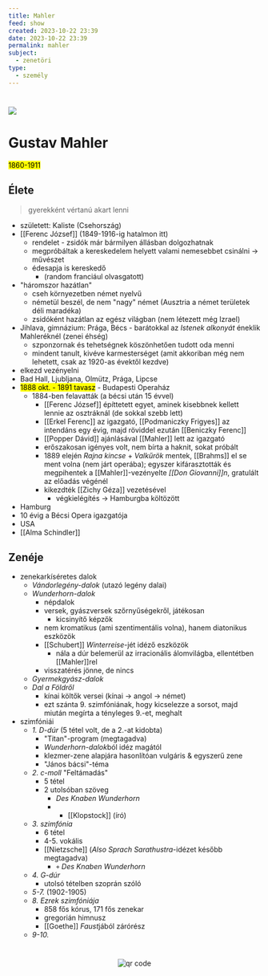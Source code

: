```yaml
---
title: Mahler
feed: show
created: 2023-10-22 23:39
date: 2023-10-22 23:39
permalink: mahler
subject:
  - zenetöri
type:
  - személy
---
```

#
![](https://images.universal-music.de/img/assets/278/278414/992/720/gustav-mahler-c-dg.jpg)

# Gustav Mahler
<mark>1860-1911</mark>

## Élete
> gyerekként vértanú akart lenni

- született: Kaliste (Csehország)
- [[Ferenc József]] (1849-1916-ig hatalmon itt)
	- rendelet - zsidók már bármilyen állásban dolgozhatnak
	- megpróbáltak a kereskedelem helyett valami nemesebbet csinálni -> művészet
	- édesapja is kereskedő
		- (random franciául olvasgatott)
- "háromszor hazátlan"
	- cseh környezetben német nyelvű
	- németül beszél, de nem "nagy" német (Ausztria a német területek déli maradéka)
	- zsidóként hazátlan az egész világban (nem létezett még Izrael)
- Jihlava, gimnázium: Prága, Bécs - barátokkal az *Istenek alkonyát* éneklik Mahleréknél (zenei éhség)
	- szponzornak és tehetségnek köszönhetően tudott oda menni
	- mindent tanult, kivéve karmesterséget (amit akkoriban még nem lehetett, csak az 1920-as évektől kezdve)
- elkezd vezényelni
- Bad Hall, Ljubljana, Olmütz, Prága, Lipcse
- <mark>1888 okt. - 1891 tavasz</mark> - Budapesti Operaház
	- 1884-ben felavatták (a bécsi után 15 évvel)
		- [[Ferenc József]] építtetett egyet, aminek kisebbnek kellett lennie az osztráknál (de sokkal szebb lett)
		- [[Erkel Ferenc]] az igazgató, [[Podmaniczky Frigyes]] az intendáns egy évig, majd röviddel ezután [[Beniczky Ferenc]]
		- [[Popper Dávid]] ajánlásával [[Mahler]] lett az igazgató
		- erőszakosan igényes volt, nem bírta a haknit, sokat próbált
		- 1889 elején *Rajna kincse* + *Valkűrök* mentek, [[Brahms]] el se ment volna (nem járt operába); egyszer kifárasztották és megpihentek a [[Mahler]]-vezényelte *[[Don Giovanni]]n*, gratulált az előadás végénél
		- kikezdték [[Zichy Géza]] vezetésével
			- végkielégítés -> Hamburgba költözött
- Hamburg
- 10 évig a Bécsi Opera igazgatója
- USA
- [[Alma Schindler]]

## Zenéje
- zenekarkíséretes dalok
	- *Vándorlegény-dalok* (utazó legény dalai)
	- *Wunderhorn-dalok*
		- népdalok
		- versek, gyászversek szőrnyűségekről, játékosan
			- kicsinyítő képzők
		- nem kromatikus (ami szentimentális volna), hanem diatonikus eszközök
		- [[Schubert]] *Winterreise*-jét idéző eszközök
			- nála a dúr belemerül az irracionális álomvilágba, ellentétben [[Mahler]]rel
		- visszatérés jönne, de nincs
	- *Gyermekgyász-dalok*
	- *Dal a Földről*
		- kínai költők versei (kínai -> angol -> német)
		- ezt szánta 9. szimfóniának, hogy kicselezze a sorsot, majd miután megírta a tényleges 9.-et, meghalt
- szimfóniái
	- *1. D-dúr* (5 tétel volt, de a 2.-at kidobta)
		- "Titan"-program (megtagadva)
		- *Wunderhorn-dalok*ból idéz magától
		- klezmer-zene alapjára hasonlítóan vulgáris & egyszerű zene
		- "János bácsi"-téma
	- *2. c-moll* "Feltámadás"
		- 5 tétel
		- 2 utolsóban szöveg
			- *Des Knaben Wunderhorn*
			- + [[Klopstock]] (író)
	- *3. szimfónia*
		- 6 tétel
		- 4-5. vokális
		- [[Nietzsche]] (*Also Sprach Sarathustra*-idézet később megtagadva)
			- `+` *Des Knaben Wunderhorn*
	- *4. G-dúr*
		- utolsó tételben szoprán szóló
	- *5-7.* (1902-1905)
	- *8. Ezrek szimfóniája*
		- 858 fős kórus, 171 fős zenekar
		- gregorián himnusz
		- [[Goethe]] *Faust*jából zárórész
	- *9-10.*



#
<p style="text-align: center;"><img src="https://chart.googleapis.com/chart?cht=qr&chl=https://notes.andrasdenes.com/mahler&chs=180x180&choe=UTF-8&chld=L|2" alt="qr code"></p>

